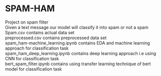# SPAM-HAM
Project on spam filter <br>
Given a text message our model will classify it into spam or not a spam <br>
Spam.csv contains actual data set<br>
preprocessed.csv contains preprocessed data set<br>
spam_ham-machine_learning.ipynb contains EDA and machine learning approach for classification task<br>
spam_ham_deep_learning.ipynb contains deep learning approach i.e using CNN for classification task<br>
bert_spam_filter.ipynb contains using transfer learning technique of  bert model for classification task<br>
